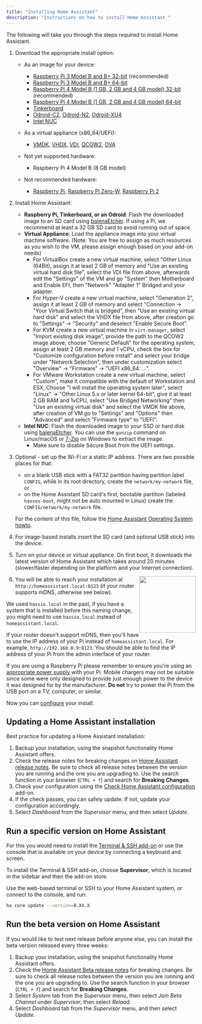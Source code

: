 ```yaml
---
title: "Installing Home Assistant"
description: "Instructions on how to install Home Assistant."
---
```


The following will take you through the steps required to install Home Assistant.

1. Download the appropriate install option:

   - As an image for your device:

     - [Raspberry Pi 3 Model B and B+ 32-bit][pi3-32] (recommended)
     - [Raspberry Pi 3 Model B and B+ 64-bit][pi3-64]
     - [Raspberry Pi 4 Model B (1 GB, 2 GB and 4 GB model) 32-bit][pi4-32] (recommended)
     - [Raspberry Pi 4 Model B (1 GB, 2 GB and 4 GB model) 64-bit][pi4-64]
     - [Tinkerboard][tinker]
     - [Odroid-C2][odroid-c2], [Odroid-N2][odroid-n2], [Odroid-XU4][odroid-xu4]
     - [Intel NUC][intel-nuc]

   - As a virtual appliance (x86_64/UEFI):
  
     - [VMDK][vmdk], [VHDX][vhdx], [VDI][vdi], [QCOW2][qcow2], [OVA][Virtual Appliance]

   - Not yet supported hardware:

     - Raspberry Pi 4 Model B (8 GB model)

   - Not recommended hardware:

     - [Raspberry Pi][pi1], [Raspberry Pi Zero-W][pi0-w], [Raspberry Pi 2][pi2]

2. Install Home Assistant:

   - **Raspberry Pi, Tinkerboard, or an Odroid**:
   Flash the downloaded image to an SD card using [balenaEtcher][balenaEtcher]. If using a Pi, we recommend at least a 32 GB SD card to avoid running out of space.
   - **Virtual Appliance**:
   Load the appliance image into your virtual machine software. (Note: You are free to assign as much resources as you wish to the VM, please assign enough based on your add-on needs)
     - For VirtualBox create a new virtual machine, select "Other Linux (64Bit), assign it at least 2 GB of memory and "Use an existing virtual hard disk file", select the VDI file from above, afterwards edit the "Settings" of the VM and go "System" then Motherboard and Enable EFI, then "Network" "Adapter 1" Bridged and your adapter.
     - For Hyper-V create a new virtual machine, select "Generation 2", assign it at least 2 GB of memory and select "Connection -> "Your Virtual Switch that is bridged", then "Use an existing virtual hard disk" and select the VHDX file from above, after creation go to "Settings" -> "Security" and deselect "Enable Secure Boot".
     - For KVM create a new virtual machine in `virt-manager`, select "Import existing disk image", provide the path to the QCOW2 image above, choose "Generic Default" for the operating system, assign at least 2 GB memory and 1 vCPU, check the box for "Customize configuration before install" and select your bridge under "Network Selection", then under customization select "Overview" -> "Firmware" -> "UEFI x86_64: ...".
     - For VMware Workstation create a new virtual machine, select "Custom", make it compatible with the default of Workstation and ESX, Choose "I will install the operating system later", select "Linux" -> "Other Linux 5.x or later kernel 64-bit", give it at least 2 GB RAM and 1vCPU, select "Use Bridged Networking" then "Use an existing virtual disk" and select the VMDK file above, after creation of VM go to "Settings" and "Options" then "Advanced" and select "Firmware type" to "UEFI".
   - **Intel NUC**:
   Flash the downloaded image to your SSD or hard disk using [balenaEtcher][balenaEtcher]. You can use the `gunzip` command on Linux/macOS or [7-Zip][7-Zip] on Windows to extract the image.
      - Make sure to disable Secure Boot from the UEFI settings.

3. Optional - set up the Wi-Fi or a static IP address. There are two possible places for that:
   - on a blank USB stick with a FAT32 partition having partition label `CONFIG`, while in its root directory, create the `network/my-network` file, or
   - on the Home Assistant SD card's first, bootable partition (labeled `hassos-boot`, might not be auto mounted in Linux) create the `CONFIG/network/my-network` file.

   For the content of this file, follow the [Home Assistant Operating System howto][hassos-network].

4. For image-based installs insert the SD card (and optional USB stick) into the device.

5. Turn on your device or virtual appliance. On first boot, it downloads the latest version of Home Assistant which takes around 20 minutes (slower/faster depending on the platform and your Internet connection).

   <img src='/images/hassio/screenshots/first-start.png' style='clear: right; border:none; box-shadow: none; float: right; margin-bottom: 12px;' width='150' />

6. You will be able to reach your installation at `http://homeassistant.local:8123` (if your router supports mDNS, otherwise see below).

<div class='note warning'>

We used `hassio.local` in the past, if you have a system that is installed before this naming change, you might need to use `hassio.local` instead of `homeassistant.local`.

</div>

<div class='note'>

If your router doesn't support mDNS, then you'll have to use the IP address of your Pi instead of `homeassistant.local`. For example, `http://192.168.0.9:8123`. You should be able to find the IP address of your Pi from the admin interface of your router.

</div>

<div class='note warning'>

If you are using a Raspberry Pi please remember to ensure you're using an [appropriate power supply][pi-power] with your Pi. Mobile chargers may not be suitable since some were only designed to provide just enough power to the device it was designed for by the manufacturer. **Do not** try to power the Pi from the USB port on a TV, computer, or similar.

</div>

Now you can [configure][configure] your install.

## Updating a Home Assistant installation

Best practice for updating a Home Assistant installation:

1. Backup your installation, using the snapshot functionality Home Assistant offers.
2. Check the release notes for breaking changes on [Home Assistant release notes](https://github.com/home-assistant/home-assistant/releases). Be sure to check all release notes between the version you are running and the one you are upgrading to. Use the search function in your browser (`CTRL + f`) and search for **Breaking Changes**.
3. Check your configuration using the [Check Home Assistant configuration](/addons/check_config/) add-on.
4. If the check passes, you can safely update. If not, update your configuration accordingly.
5. Select _Dashboard_ from the _Supervisor_ menu, and then select _Update_.

## Run a specific version on Home Assistant

For this you would need to install the [Terminal & SSH add-on][ssh] or use the console
that is available on your device by connecting a keyboard and screen.

To install the Terminal & SSH add-on, choose **Supervisor**, which is located in the sidebar and then the add-on store.

Use the web-based terminal or SSH to your Home Assistant system, or connect to the console, and run:

```bash
ha core update --version=0.XX.X
```

## Run the beta version on Home Assistant

If you would like to test next release before anyone else, you can install the beta version released every three weeks:

1. Backup your installation, using the snapshot functionality Home Assistant offers.
2. Check the [Home Assistant Beta release notes](https://rc.home-assistant.io/latest-release-notes/) for breaking changes. Be sure to check all release notes between the version you are running and the one you are upgrading to. Use the search function in your browser (`CTRL + f`) and search for **Breaking Changes**.
3. Select _System_ tab from the _Supervisor_ menu, then select _Join Beta Channel_ under _Supervisor_, then select _Reload_.
4. Select _Dashboard_ tab from the _Supervisor_ menu, and then select _Update_.

[7-Zip]: https://www.7-zip.org/
[balenaEtcher]: https://www.balena.io/etcher
[hassos-network]: https://github.com/home-assistant/operating-system/blob/dev/Documentation/network.md
[pi0-w]: https://github.com/home-assistant/operating-system/releases/download/4.12/hassos_rpi0-w-4.12.img.gz
[pi1]: https://github.com/home-assistant/operating-system/releases/download/4.12/hassos_rpi-4.12.img.gz
[pi2]: https://github.com/home-assistant/operating-system/releases/download/4.12/hassos_rpi2-4.12.img.gz
[pi3-32]: https://github.com/home-assistant/operating-system/releases/download/4.12/hassos_rpi3-4.12.img.gz
[pi3-64]: https://github.com/home-assistant/operating-system/releases/download/4.12/hassos_rpi3-64-4.12.img.gz
[pi4-32]: https://github.com/home-assistant/operating-system/releases/download/4.12/hassos_rpi4-4.12.img.gz
[pi4-64]: https://github.com/home-assistant/operating-system/releases/download/4.12/hassos_rpi4-64-4.12.img.gz
[tinker]: https://github.com/home-assistant/operating-system/releases/download/4.12/hassos_tinker-4.12.img.gz
[odroid-c2]: https://github.com/home-assistant/operating-system/releases/download/4.12/hassos_odroid-c2-4.12.img.gz
[odroid-n2]: https://github.com/home-assistant/operating-system/releases/download/4.12/hassos_odroid-n2-4.12.img.gz
[odroid-xu4]: https://github.com/home-assistant/operating-system/releases/download/4.12/hassos_odroid-xu4-4.12.img.gz
[intel-nuc]: https://github.com/home-assistant/operating-system/releases/download/4.12/hassos_intel-nuc-4.12.img.gz
[vmdk]: https://github.com/home-assistant/operating-system/releases/download/4.12/hassos_ova-4.12.vmdk.gz
[vhdx]: https://github.com/home-assistant/operating-system/releases/download/4.12/hassos_ova-4.12.vhdx.gz
[vdi]: https://github.com/home-assistant/operating-system/releases/download/4.12/hassos_ova-4.12.vdi.gz
[qcow2]: https://github.com/home-assistant/operating-system/releases/download/4.12/hassos_ova-4.12.qcow2.gz
[Virtual Appliance]: https://github.com/home-assistant/operating-system/releases/download/4.12/hassos_ova-4.12.ova
[local]: http://homeassistant.local:8123
[samba]: /addons/samba/
[ssh]: /addons/ssh/
[pi-power]: https://www.raspberrypi.org/help/faqs/#powerReqs
[configure]: /getting-started/configuration/

